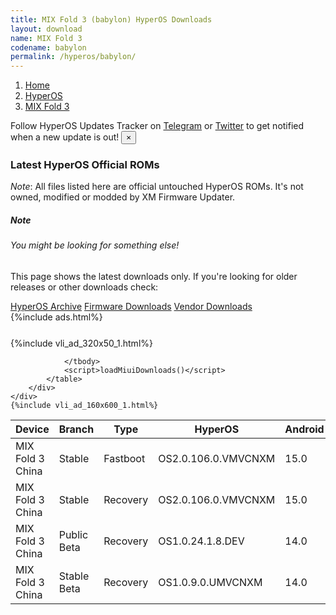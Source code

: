 ```yaml
---
title: MIX Fold 3 (babylon) HyperOS Downloads
layout: download
name: MIX Fold 3
codename: babylon
permalink: /hyperos/babylon/
---
```

<nav aria-label="breadcrumb">
    <ol class="breadcrumb">
        <li class="breadcrumb-item"><a href="/">Home</a></li>
        <li class="breadcrumb-item"><a href="/hyperos/">HyperOS</a></li>
        <li class="breadcrumb-item active" aria-current="page"><a href="/hyperos/babylon/">MIX Fold 3</a></li>
    </ol>
</nav>
<div class="alert alert-primary alert-dismissible fade show" role="alert">
    Follow HyperOS Updates Tracker on <a href="https://t.me/MIUIUpdatesTracker" class="alert-link">Telegram</a>
     or <a href="https://twitter.com/MiFwUpdater" class="alert-link">Twitter</a> to get notified when a new update is out!
    <button type="button" class="close" data-dismiss="alert" aria-label="Close">
        <span aria-hidden="true">&times;</span>
    </button>
</div>

### Latest HyperOS Official ROMs
*Note*: All files listed here are official untouched HyperOS ROMs. It's not owned, modified or modded by XM Firmware Updater.
<div class="card">
  <div class="card-body">
    <h5 class="card-title">Note</h5>
    <h6 class="card-subtitle mb-2 text-muted">You might be looking for something else!</h6>
    <p class="card-text">This page shows the latest downloads only.
     If you're looking for older releases or other downloads check:</p>
    <a href="/archive/hyperos/babylon/" class="card-link">HyperOS Archive</a>
    <a href="/firmware/babylon/" class="card-link">Firmware Downloads</a>
    <a href="/vendor/babylon/" class="card-link">Vendor Downloads</a>
  </div>
</div>
{%include ads.html%}
<div class="row justify-content-center">
    <div class="col-10">
        <div class="table-responsive-md" style="margin-top: 25px;">
            {%include vli_ad_320x50_1.html%}
            <table id="miui" class="display dt-responsive nowrap compact table table-striped table-hover table-sm">
                <thead class="thead-dark">
                    <tr>
                        <th data-ref="device">Device</th>
                        <th data-ref="branch">Branch</th>
                        <th data-ref="type">Type</th>
                        <th data-ref="miui">HyperOS</th>
                        <th data-ref="android">Android</th>
                        <th data-ref="size">Size</th>
                        <th data-ref="size">Date</th>
                        <th data-ref="link">Link</th>
                    </tr>
                </thead>
                <tbody>
                <tr><td>MIX Fold 3 China</td><td>Stable</td><td>Fastboot</td><td>OS2.0.106.0.VMVCNXM</td><td>15.0</td><td>9.1 GB</td><td>2025-03-19</td><td><a href="/hyperos/babylon/stable/OS2.0.106.0.VMVCNXM/">Download</a></td></tr>
<tr><td>MIX Fold 3 China</td><td>Stable</td><td>Recovery</td><td>OS2.0.106.0.VMVCNXM</td><td>15.0</td><td>7.1 GB</td><td>2025-03-10</td><td><a href="/hyperos/babylon/stable/OS2.0.106.0.VMVCNXM/">Download</a></td></tr>
<tr><td>MIX Fold 3 China</td><td>Public Beta</td><td>Recovery</td><td>OS1.0.24.1.8.DEV</td><td>14.0</td><td>6.9 GB</td><td>2024-01-12</td><td><a href="/hyperos/babylon/public beta/OS1.0.24.1.8.DEV/">Download</a></td></tr>
<tr><td>MIX Fold 3 China</td><td>Stable Beta</td><td>Recovery</td><td>OS1.0.9.0.UMVCNXM</td><td>14.0</td><td>6.9 GB</td><td>2024-07-08</td><td><a href="/hyperos/babylon/stable beta/OS1.0.9.0.UMVCNXM/">Download</a></td></tr>

                </tbody>
                <script>loadMiuiDownloads()</script>
            </table>
        </div>
    </div>
    {%include vli_ad_160x600_1.html%}
</div>
